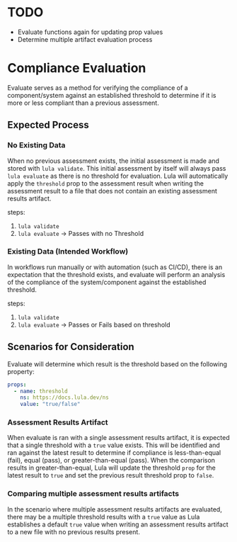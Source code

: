 # TODO
- Evaluate functions again for updating prop values
- Determine multiple artifact evaluation process

# Compliance Evaluation

Evaluate serves as a method for verifying the compliance of a component/system against an established threshold to determine if it is more or less compliant than a previous assessment. 

## Expected Process

### No Existing Data

When no previous assessment exists, the initial assessment is made and stored with `lula validate`. This initial assessment by itself will always pass `lula evaluate` as there is no threshold for evaluation. Lula will automatically apply the `threshold` prop to the assessment result when writing the assessment result to a file that does not contain an existing assessment results artifact.

steps:
1. `lula validate`
2. `lula evaluate` -> Passes with no Threshold

### Existing Data (Intended Workflow)

In workflows run manually or with automation (such as CI/CD), there is an expectation that the threshold exists, and evaluate will perform an analysis of the compliance of the system/component against the established threshold.

steps:
1. `lula validate`
2. `lula evaluate` -> Passes or Fails based on threshold


## Scenarios for Consideration

Evaluate will determine which result is the threshold based on the following property:
```yaml
props:
  - name: threshold
    ns: https://docs.lula.dev/ns
    value: "true/false"
```

### Assessment Results Artifact

When evaluate is ran with a single assessment results artifact, it is expected that a single threshold with a `true` value exists. This will be identified and ran against the latest result to determine if compliance is less-than-equal (fail), equal (pass), or greater-than-equal (pass). When the comparison results in greater-than-equal, Lula will update the threshold `prop` for the latest result to `true` and set the previous result threshold prop to `false`.

### Comparing multiple assessment results artifacts

In the scenario where multiple assessment results artifacts are evaluated, there may be a multiple threshold results with a `true` value as Lula establishes a default `true` value when writing an assessment results artifact to a new file with no previous results present. 